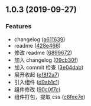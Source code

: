 <a name="1.0.3"></a>

## 1.0.3 (2019-09-27)

### Features

-   changelog ([a611639](https://github.com/maguiqing/npm-package/commit/a611639))
-   readme ([428e466](https://github.com/maguiqing/npm-package/commit/428e466))
-   修改 readme ([6899672](https://github.com/maguiqing/npm-package/commit/6899672))
-   加入 changelog ([09cb30f](https://github.com/maguiqing/npm-package/commit/09cb30f))
-   加入 commit 检查 ([3e04dab](https://github.com/maguiqing/npm-package/commit/3e04dab))
-   展开收起 ([ef8f2a7](https://github.com/maguiqing/npm-package/commit/ef8f2a7))
-   引入组件 ([d9ab1c1](https://github.com/maguiqing/npm-package/commit/d9ab1c1))
-   组件修改 ([90c0f7c](https://github.com/maguiqing/npm-package/commit/90c0f7c))
-   组件打包，提取 css ([c8fee7e](https://github.com/maguiqing/npm-package/commit/c8fee7e))
